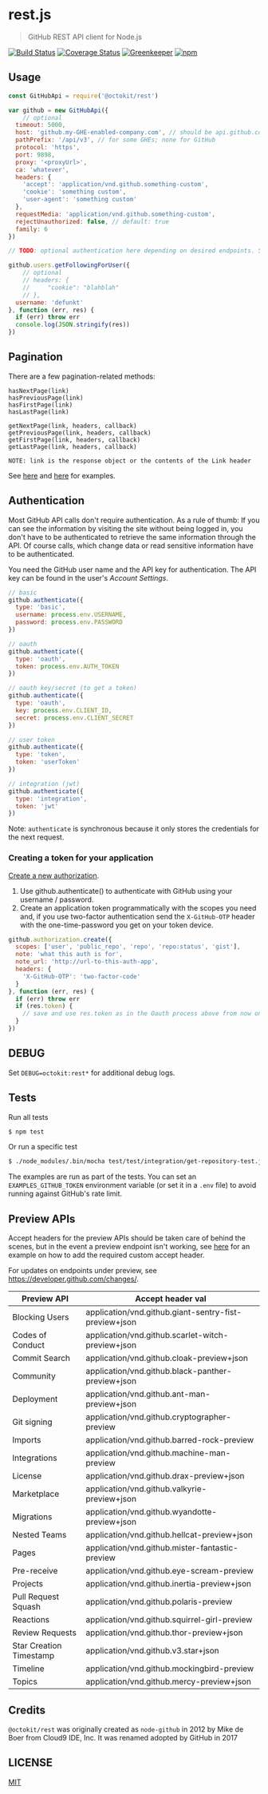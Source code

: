 # rest.js

> GitHub REST API client for Node.js

[![Build Status](https://travis-ci.org/octokit/rest.js.svg?branch=master)](https://travis-ci.org/octokit/rest.js)
[![Coverage Status](https://coveralls.io/repos/github/octokit/rest.js/badge.svg)](https://coveralls.io/github/octokit/rest.js)
[![Greenkeeper](https://badges.greenkeeper.io/octokit/rest.js.svg)](https://greenkeeper.io/)
[![npm](https://img.shields.io/npm/v/github.svg)](https://www.npmjs.com/package/github)

## Usage

<!-- HEADS UP: when changing the options for the constructor, make sure to also
     update the type definition templates in scripts/templates/* -->
```js
const GitHubApi = require('@octokit/rest')

var github = new GitHubApi({
    // optional
  timeout: 5000,
  host: 'github.my-GHE-enabled-company.com', // should be api.github.com for GitHub
  pathPrefix: '/api/v3', // for some GHEs; none for GitHub
  protocol: 'https',
  port: 9898,
  proxy: '<proxyUrl>',
  ca: 'whatever',
  headers: {
    'accept': 'application/vnd.github.something-custom',
    'cookie': 'something custom',
    'user-agent': 'something custom'
  },
  requestMedia: 'application/vnd.github.something-custom',
  rejectUnauthorized: false, // default: true
  family: 6
})

// TODO: optional authentication here depending on desired endpoints. See below in README.

github.users.getFollowingForUser({
    // optional
    // headers: {
    //     "cookie": "blahblah"
    // },
  username: 'defunkt'
}, function (err, res) {
  if (err) throw err
  console.log(JSON.stringify(res))
})
```

## Pagination

There are a few pagination-related methods:

```
hasNextPage(link)
hasPreviousPage(link)
hasFirstPage(link)
hasLastPage(link)

getNextPage(link, headers, callback)
getPreviousPage(link, headers, callback)
getFirstPage(link, headers, callback)
getLastPage(link, headers, callback)

NOTE: link is the response object or the contents of the Link header
```

See [here](https://github.com/octokit/rest.js/blob/master/examples/paginationCustomHeaders.js) and [here](https://github.com/octokit/rest.js/blob/master/examples/getStarred.js) for examples.

## Authentication

Most GitHub API calls don't require authentication. As a rule of thumb: If you can see the information by visiting the site without being logged in, you don't have to be authenticated to retrieve the same information through the API. Of course calls, which change data or read sensitive information have to be authenticated.

You need the GitHub user name and the API key for authentication. The API key can be found in the user's _Account Settings_.

```javascript
// basic
github.authenticate({
  type: 'basic',
  username: process.env.USERNAME,
  password: process.env.PASSWORD
})

// oauth
github.authenticate({
  type: 'oauth',
  token: process.env.AUTH_TOKEN
})

// oauth key/secret (to get a token)
github.authenticate({
  type: 'oauth',
  key: process.env.CLIENT_ID,
  secret: process.env.CLIENT_SECRET
})

// user token
github.authenticate({
  type: 'token',
  token: 'userToken'
})

// integration (jwt)
github.authenticate({
  type: 'integration',
  token: 'jwt'
})
```

Note: `authenticate` is synchronous because it only stores the
credentials for the next request.

### Creating a token for your application
[Create a new authorization](https://developer.github.com/v3/oauth_authorizations/#create-a-new-authorization).

1. Use github.authenticate() to authenticate with GitHub using your username / password.
2. Create an application token programmatically with the scopes you need and, if you use two-factor authentication send the `X-GitHub-OTP` header with the one-time-password you get on your token device.

```javascript
github.authorization.create({
  scopes: ['user', 'public_repo', 'repo', 'repo:status', 'gist'],
  note: 'what this auth is for',
  note_url: 'http://url-to-this-auth-app',
  headers: {
    'X-GitHub-OTP': 'two-factor-code'
  }
}, function (err, res) {
  if (err) throw err
  if (res.token) {
    // save and use res.token as in the Oauth process above from now on
  }
})
```

## DEBUG

Set `DEBUG=octokit:rest*` for additional debug logs.

## Tests

Run all tests

```bash
$ npm test
```

Or run a specific test

```bash
$ ./node_modules/.bin/mocha test/test/integration/get-repository-test.js
```

The examples are run as part of the tests. You can set an `EXAMPLES_GITHUB_TOKEN` environment
variable (or set it in a `.env` file) to avoid running against GitHub's rate limit.

## Preview APIs

Accept headers for the preview APIs should be taken care of behind the scenes, but in the event a preview endpoint isn't working, see [here](https://github.com/octokit/rest.js/blob/master/examples/getRawBlob.js) for an example on how to add the required custom accept header.

For updates on endpoints under preview, see https://developer.github.com/changes/.

| Preview API             | Accept header val                                     |
| -------------------     | -----------------------------------------------       |
| Blocking Users          | application/vnd.github.giant-sentry-fist-preview+json |
| Codes of Conduct        | application/vnd.github.scarlet-witch-preview+json     |
| Commit Search           | application/vnd.github.cloak-preview+json             |
| Community               | application/vnd.github.black-panther-preview+json     |
| Deployment              | application/vnd.github.ant-man-preview+json           |
| Git signing             | application/vnd.github.cryptographer-preview          |
| Imports                 | application/vnd.github.barred-rock-preview            |
| Integrations            | application/vnd.github.machine-man-preview            |
| License                 | application/vnd.github.drax-preview+json              |
| Marketplace             | application/vnd.github.valkyrie-preview+json          |
| Migrations              | application/vnd.github.wyandotte-preview+json         |
| Nested Teams            | application/vnd.github.hellcat-preview+json           |
| Pages                   | application/vnd.github.mister-fantastic-preview       |
| Pre-receive             | application/vnd.github.eye-scream-preview             |
| Projects                | application/vnd.github.inertia-preview+json           |
| Pull Request Squash     | application/vnd.github.polaris-preview                |
| Reactions               | application/vnd.github.squirrel-girl-preview          |
| Review Requests         | application/vnd.github.thor-preview+json              |
| Star Creation Timestamp | application/vnd.github.v3.star+json                   |
| Timeline                | application/vnd.github.mockingbird-preview            |
| Topics                  | application/vnd.github.mercy-preview+json             |

## Credits

`@octokit/rest` was originally created as `node-github` in 2012 by Mike de Boer from Cloud9 IDE, Inc.
It was renamed adopted by GitHub in 2017

## LICENSE

[MIT](LICENSE)
